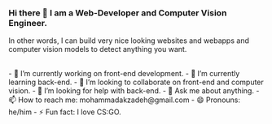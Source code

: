 ### Hi there 👋 I am a Web-Developer and Computer Vision Engineer.
In other words, I can build very nice looking websites and webapps and computer vision models to detect anything you want.

<br/>
- 🔭 I’m currently working on front-end development.
- 🌱 I’m currently learning back-end.
- 👯 I’m looking to collaborate on front-end and computer vision.
- 🤔 I’m looking for help with back-end.
- 💬 Ask me about anything.
- 📫 How to reach me: mohammadakzadeh@gmail.com
- 😄 Pronouns: he/him
- ⚡ Fun fact: I love CS:GO.
